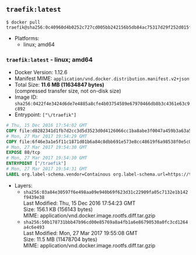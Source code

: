 ## `traefik:latest`

```console
$ docker pull traefik@sha256:0c40960d4b0252c727cd005bb242156b5db84ac75317d29f252d015ff7af7491
```

-	Platforms:
	-	linux; amd64

### `traefik:latest` - linux; amd64

-	Docker Version: 1.12.6
-	Manifest MIME: `application/vnd.docker.distribution.manifest.v2+json`
-	Total Size: **11.6 MB (11634847 bytes)**  
	(compressed transfer size, not on-disk size)
-	Image ID: `sha256:0422f4e3424d6de7e4885a8cfe4b03754589e67970466db8b3c4361e63c9c892`
-	Entrypoint: `["\/traefik"]`

```dockerfile
# Thu, 15 Dec 2016 17:54:02 GMT
COPY file:d8282341d1fb7d2cc3d5d3523d0d4126066cc1ba8abe3f0047a459b3a63a5653 in /etc/ssl/certs/ 
# Mon, 27 Mar 2017 19:54:29 GMT
COPY file:6f46e3a1e5f11c1871d01b6a84c8dbb691e573e8cc48619f6a98538f0e5c063d in / 
# Mon, 27 Mar 2017 19:54:30 GMT
EXPOSE 80/tcp
# Mon, 27 Mar 2017 19:54:30 GMT
ENTRYPOINT ["/traefik"]
# Mon, 27 Mar 2017 19:54:31 GMT
LABEL org.label-schema.vendor=Containous org.label-schema.url=https://traefik.io org.label-schema.name=Traefik org.label-schema.description=A modern reverse-proxy org.label-schema.version=v1.2.1 org.label-schema.docker.schema-version=1.0
```

-	Layers:
	-	`sha256:03a84e30597f6e498aa09e940b69f623d31c22909fa05c7132e1b142f9439e38`  
		Last Modified: Thu, 15 Dec 2016 17:54:23 GMT  
		Size: 156.1 KB (156143 bytes)  
		MIME: application/vnd.docker.image.rootfs.diff.tar.gzip
	-	`sha256:50b178731bbb47b96cd00e85769a8a4fb1a6e86790530a0fc3cd1264a4c6e493`  
		Last Modified: Mon, 27 Mar 2017 19:55:08 GMT  
		Size: 11.5 MB (11478704 bytes)  
		MIME: application/vnd.docker.image.rootfs.diff.tar.gzip
